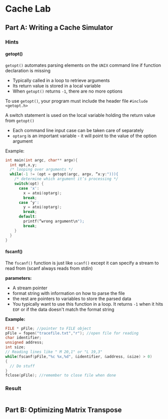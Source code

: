 # Cache Lab

## Part A: Writing a Cache Simulator

### Hints

#### getopt()
`getopt()` automates parsing elements on the `UNIX` command line if function declaration is missing
- Typically called in a loop to retrieve arguments
- Its return value is stored in a local variable
- When `getopt()` returns `-1`, there are no more options

To use `getopt()`, your program must include the header file `#include <getopt.h>`

A switch statement is used on the local variable holding the return value from `getopt()`
- Each command line input case can be taken care of separately
- `optarg` is an important variable - it will point to the value of the option argument

Example:  
```c
int main(int argc, char** argv){
  int opt,x,y;
  /* looping over arguments */
  while(-1 != (opt = getopt(argc, argv, “x:y:"))){
    /* determine which argument it’s processing */
    switch(opt) {
      case 'x':
        x = atoi(optarg);
        break;
      case ‘y':
        y = atoi(optarg);
        break;
      default:
        printf(“wrong argument\n");
        break;
    }
  }
}
```

#### fscanf()
The `fscanf()` function is just like `scanf()` except it can specify a stream to read from (scanf always reads from stdin)

**parameters:**  
- A stream pointer
- format string with information on how to parse the file  
- the rest are pointers to variables to store the parsed data  
- You typically want to use this function in a loop. It returns `-1` when it hits `EOF` or if the data doesn't match the format string

**Example:**  

```c
FILE * pFile; //pointer to FILE object
pFile = fopen("tracefile.txt","r"); //open file for reading
char identifier;
unsigned address;
int size;
// Reading lines like " M 20,1" or "L 19,3"
while(fscanf(pFile,"%c %x,%d", &identifier, &address, &size) > 0)
{
  // Do stuff
}
fclose(pFile); //remember to close file when done
```

### Result

```

```

## Part B: Optimizing Matrix Transpose
